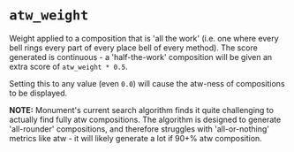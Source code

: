 # `atw_weight`

Weight applied to a composition that is 'all the work' (i.e. one where every bell rings every part
of every place bell of every method).  The score generated is continuous - a 'half-the-work'
composition will be given an extra score of `atw_weight * 0.5`.

Setting this to any value (even `0.0`) will cause the atw-ness of compositions to be displayed.

**NOTE:** Monument's current search algorithm finds it quite challenging to actually find fully atw
compositions.  The algorithm is designed to generate 'all-rounder' compositions, and therefore
struggles with 'all-or-nothing' metrics like atw - it will likely generate a lot if 90+% atw
composition.
